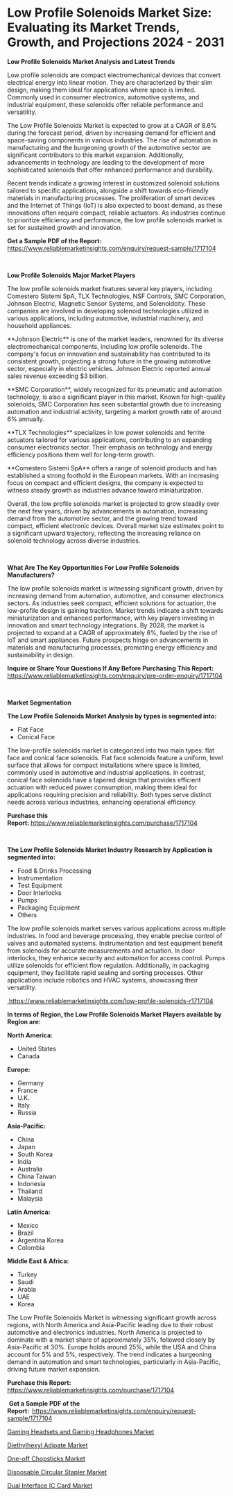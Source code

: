 <p><h1>Low Profile Solenoids Market Size: Evaluating its Market Trends, Growth, and Projections 2024 - 2031</h1></p><p><strong>Low Profile Solenoids Market Analysis and Latest Trends</strong></p>
<p><p>Low profile solenoids are compact electromechanical devices that convert electrical energy into linear motion. They are characterized by their slim design, making them ideal for applications where space is limited. Commonly used in consumer electronics, automotive systems, and industrial equipment, these solenoids offer reliable performance and versatility.</p><p>The Low Profile Solenoids Market is expected to grow at a CAGR of 8.6% during the forecast period, driven by increasing demand for efficient and space-saving components in various industries. The rise of automation in manufacturing and the burgeoning growth of the automotive sector are significant contributors to this market expansion. Additionally, advancements in technology are leading to the development of more sophisticated solenoids that offer enhanced performance and durability.</p><p>Recent trends indicate a growing interest in customized solenoid solutions tailored to specific applications, alongside a shift towards eco-friendly materials in manufacturing processes. The proliferation of smart devices and the Internet of Things (IoT) is also expected to boost demand, as these innovations often require compact, reliable actuators. As industries continue to prioritize efficiency and performance, the low profile solenoids market is set for sustained growth and innovation.</p></p>
<p><strong>Get a Sample PDF of the Report:&nbsp;</strong> <a href="https://www.reliablemarketinsights.com/enquiry/request-sample/1717104?utm_campaign=1331&utm_medium=2&utm_source=Github&utm_content=ia&utm_term=13102024&utm_id=low-profile-solenoids">https://www.reliablemarketinsights.com/enquiry/request-sample/1717104</a></p>
<p>&nbsp;</p>
<p><strong>Low Profile Solenoids Major Market Players</strong></p>
<p><p>The low profile solenoids market features several key players, including Comestero Sistemi SpA, TLX Technologies, NSF Controls, SMC Corporation, Johnson Electric, Magnetic Sensor Systems, and Solenoidcity. These companies are involved in developing solenoid technologies utilized in various applications, including automotive, industrial machinery, and household appliances.</p><p>**Johnson Electric** is one of the market leaders, renowned for its diverse electromechanical components, including low profile solenoids. The company's focus on innovation and sustainability has contributed to its consistent growth, projecting a strong future in the growing automotive sector, especially in electric vehicles. Johnson Electric reported annual sales revenue exceeding $3 billion.</p><p>**SMC Corporation**, widely recognized for its pneumatic and automation technology, is also a significant player in this market. Known for high-quality solenoids, SMC Corporation has seen substantial growth due to increasing automation and industrial activity, targeting a market growth rate of around 6% annually.</p><p>**TLX Technologies** specializes in low power solenoids and ferrite actuators tailored for various applications, contributing to an expanding consumer electronics sector. Their emphasis on technology and energy efficiency positions them well for long-term growth.</p><p>**Comestero Sistemi SpA** offers a range of solenoid products and has established a strong foothold in the European markets. With an increasing focus on compact and efficient designs, the company is expected to witness steady growth as industries advance toward miniaturization.</p><p>Overall, the low profile solenoids market is projected to grow steadily over the next few years, driven by advancements in automation, increasing demand from the automotive sector, and the growing trend toward compact, efficient electronic devices. Overall market size estimates point to a significant upward trajectory, reflecting the increasing reliance on solenoid technology across diverse industries.</p></p>
<p>&nbsp;</p>
<p><strong>What Are The Key Opportunities For Low Profile Solenoids Manufacturers?</strong></p>
<p><p>The low profile solenoids market is witnessing significant growth, driven by increasing demand from automation, automotive, and consumer electronics sectors. As industries seek compact, efficient solutions for actuation, the low-profile design is gaining traction. Market trends indicate a shift towards miniaturization and enhanced performance, with key players investing in innovation and smart technology integrations. By 2028, the market is projected to expand at a CAGR of approximately 6%, fueled by the rise of IoT and smart appliances. Future prospects hinge on advancements in materials and manufacturing processes, promoting energy efficiency and sustainability in design.</p></p>
<p><strong>Inquire or Share Your Questions If Any Before Purchasing This Report:</strong> <a href="https://www.reliablemarketinsights.com/enquiry/pre-order-enquiry/1717104?utm_campaign=1331&utm_medium=2&utm_source=Github&utm_content=ia&utm_term=13102024&utm_id=low-profile-solenoids">https://www.reliablemarketinsights.com/enquiry/pre-order-enquiry/1717104</a></p>
<p>&nbsp;</p>
<p><strong>Market Segmentation</strong></p>
<p><strong>The Low Profile Solenoids Market Analysis by types is segmented into:</strong></p>
<p><ul><li>Flat Face</li><li>Conical Face</li></ul></p>
<p><p>The low-profile solenoids market is categorized into two main types: flat face and conical face solenoids. Flat face solenoids feature a uniform, level surface that allows for compact installations where space is limited, commonly used in automotive and industrial applications. In contrast, conical face solenoids have a tapered design that provides efficient actuation with reduced power consumption, making them ideal for applications requiring precision and reliability. Both types serve distinct needs across various industries, enhancing operational efficiency.</p></p>
<p><strong>Purchase this Report:&nbsp;</strong><a href="https://www.reliablemarketinsights.com/purchase/1717104?utm_campaign=1331&utm_medium=2&utm_source=Github&utm_content=ia&utm_term=13102024&utm_id=low-profile-solenoids">https://www.reliablemarketinsights.com/purchase/1717104</a></p>
<p>&nbsp;</p>
<p><strong>The Low Profile Solenoids Market Industry Research by Application is segmented into:</strong></p>
<p><ul><li>Food & Drinks Processing</li><li>Instrumentation</li><li>Test Equipment</li><li>Door Interlocks</li><li>Pumps</li><li>Packaging Equipment</li><li>Others</li></ul></p>
<p><p>The low profile solenoids market serves various applications across multiple industries. In food and beverage processing, they enable precise control of valves and automated systems. Instrumentation and test equipment benefit from solenoids for accurate measurements and actuation. In door interlocks, they enhance security and automation for access control. Pumps utilize solenoids for efficient flow regulation. Additionally, in packaging equipment, they facilitate rapid sealing and sorting processes. Other applications include robotics and HVAC systems, showcasing their versatility.</p></p>
<p><a href="https://www.reliablemarketinsights.com/low-profile-solenoids-r1717104?utm_campaign=1331&utm_medium=2&utm_source=Github&utm_content=ia&utm_term=13102024&utm_id=low-profile-solenoids">&nbsp;https://www.reliablemarketinsights.com/low-profile-solenoids-r1717104</a></p>
<p><strong>In terms of Region, the Low Profile Solenoids Market Players available by Region are:</strong></p>
<p>
    <p> <strong> North America: </strong>
        <ul>
            <li>United States</li>
            <li>Canada</li>
        </ul>
        </p> 
    <p> <strong> Europe: </strong>
        <ul>
            <li>Germany</li>
            <li>France</li>
            <li>U.K.</li>
            <li>Italy</li>
            <li>Russia</li>
        </ul>
        </p> 
    <p> <strong> Asia-Pacific: </strong>
        <ul>
            <li>China</li>
            <li>Japan</li>
            <li>South Korea</li>
            <li>India</li>
            <li>Australia</li>
            <li>China Taiwan</li>
            <li>Indonesia</li>
            <li>Thailand</li>
            <li>Malaysia</li>
        </ul>
        </p> 
    <p> <strong> Latin America: </strong>
        <ul>
            <li>Mexico</li>
            <li>Brazil</li>
            <li>Argentina Korea</li>
            <li>Colombia</li>
        </ul>
        </p> 
    <p> <strong> Middle East & Africa: </strong>
        <ul>
            <li>Turkey</li>
            <li>Saudi</li>
            <li>Arabia</li>
            <li>UAE</li>
            <li>Korea</li>
        </ul>
    </p>
    </p>
<p><p>The Low Profile Solenoids Market is witnessing significant growth across regions, with North America and Asia-Pacific leading due to their robust automotive and electronics industries. North America is projected to dominate with a market share of approximately 35%, followed closely by Asia-Pacific at 30%. Europe holds around 25%, while the USA and China account for 5% and 5%, respectively. The trend indicates a burgeoning demand in automation and smart technologies, particularly in Asia-Pacific, driving future market expansion.</p></p>
<p><strong>Purchase this Report: </strong><a href="https://www.reliablemarketinsights.com/purchase/1717104?utm_campaign=1331&utm_medium=2&utm_source=Github&utm_content=ia&utm_term=13102024&utm_id=low-profile-solenoids">https://www.reliablemarketinsights.com/purchase/1717104</a></p>
<p>&nbsp;<strong>Get a Sample PDF of the Report:&nbsp;&nbsp;</strong><a href="https://www.reliablemarketinsights.com/enquiry/request-sample/1717104?utm_campaign=1331&utm_medium=2&utm_source=Github&utm_content=ia&utm_term=13102024&utm_id=low-profile-solenoids">https://www.reliablemarketinsights.com/enquiry/request-sample/1717104</a></p>
<p><strong></strong></p>
<p><p><a href="https://www.linkedin.com/pulse/in-depth-gaming-headsets-headphones-market-review-size-mjjle?utm_campaign=1331&utm_medium=2&utm_source=Github&utm_content=ia&utm_term=13102024&utm_id=low-profile-solenoids">Gaming Headsets and Gaming Headphones Market</a></p><p><a href="https://github.com/joannesouthgate/Market-Research-Report-List-5/blob/main/diethylhexyl-adipate-market.md?utm_campaign=1331&utm_medium=2&utm_source=Github&utm_content=ia&utm_term=13102024&utm_id=low-profile-solenoids">Diethylhexyl Adipate Market</a></p><p><a href="https://www.linkedin.com/pulse/global-one-off-chopsticks-market-pulse-trends-growth-analysis-kjrof?utm_campaign=1331&utm_medium=2&utm_source=Github&utm_content=ia&utm_term=13102024&utm_id=low-profile-solenoids">One-off Chopsticks Market</a></p><p><a href="https://www.linkedin.com/pulse/global-disposable-circular-stapler-market-opportunities-challenges2024-vp6ze?utm_campaign=1331&utm_medium=2&utm_source=Github&utm_content=ia&utm_term=13102024&utm_id=low-profile-solenoids">Disposable Circular Stapler Market</a></p><p><a href="https://www.linkedin.com/pulse/future-innovation-global-dual-interface-ic-card-market-ghive?utm_campaign=1331&utm_medium=2&utm_source=Github&utm_content=ia&utm_term=13102024&utm_id=low-profile-solenoids">Dual Interface IC Card Market</a></p></p>